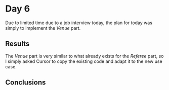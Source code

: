 # Day 6

Due to limited time due to a job interview today, the plan for today was simply to implement the *Venue* part.

## Results

The *Venue* part is very similar to what already exists for the *Referee* part, so I simply asked Cursor to copy the existing code and adapt it to the new use case.

## Conclusions